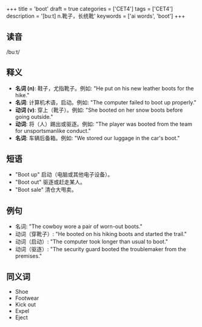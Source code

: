 +++
title = 'boot'
draft = true
categories = ['CET4']
tags = ['CET4']
description = '[buːt] n.靴子，长统靴'
keywords = ['ai words', 'boot']
+++

## 读音
/buːt/

## 释义
- **名词 (n)**: 鞋子，尤指靴子。例如: "He put on his new leather boots for the hike."
- **名词**: 计算机术语，启动。例如: "The computer failed to boot up properly."
- **动词 (v)**: 穿上（靴子）。例如: "She booted on her snow boots before going outside."
- **动词**: 将（人）踢出或驱逐。例如: "The player was booted from the team for unsportsmanlike conduct."
- **名词**: 车辆后备箱。例如: "We stored our luggage in the car's boot."

## 短语
- "Boot up" 启动（电脑或其他电子设备）。
- "Boot out" 驱逐或赶走某人。
- "Boot sale" 清仓大甩卖。

## 例句
- 名词: "The cowboy wore a pair of worn-out boots."
- 动词（穿靴子）: "He booted on his hiking boots and started the trail."
- 动词（启动）: "The computer took longer than usual to boot."
- 动词（驱逐）: "The security guard booted the troublemaker from the premises."

## 同义词
- Shoe
- Footwear
- Kick out
- Expel
- Eject
